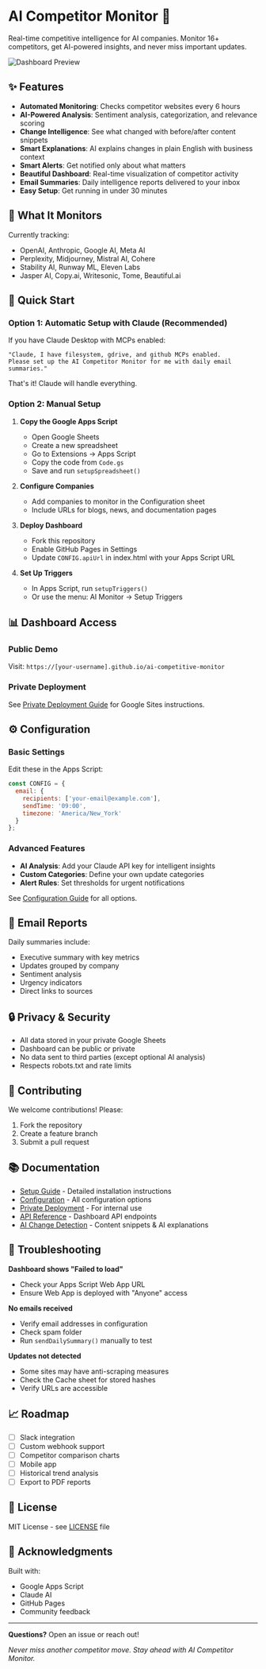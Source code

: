 # AI Competitor Monitor 🚀

Real-time competitive intelligence for AI companies. Monitor 16+ competitors, get AI-powered insights, and never miss important updates.

![Dashboard Preview](docs/images/dashboard-preview.png)

## ✨ Features

- **Automated Monitoring**: Checks competitor websites every 6 hours
- **AI-Powered Analysis**: Sentiment analysis, categorization, and relevance scoring
- **Change Intelligence**: See what changed with before/after content snippets
- **Smart Explanations**: AI explains changes in plain English with business context
- **Smart Alerts**: Get notified only about what matters
- **Beautiful Dashboard**: Real-time visualization of competitor activity
- **Email Summaries**: Daily intelligence reports delivered to your inbox
- **Easy Setup**: Get running in under 30 minutes

## 🎯 What It Monitors

Currently tracking:
- OpenAI, Anthropic, Google AI, Meta AI
- Perplexity, Midjourney, Mistral AI, Cohere
- Stability AI, Runway ML, Eleven Labs
- Jasper AI, Copy.ai, Writesonic, Tome, Beautiful.ai

## 🚀 Quick Start

### Option 1: Automatic Setup with Claude (Recommended)

If you have Claude Desktop with MCPs enabled:

```
"Claude, I have filesystem, gdrive, and github MCPs enabled. 
Please set up the AI Competitor Monitor for me with daily email summaries."
```

That's it! Claude will handle everything.

### Option 2: Manual Setup

1. **Copy the Google Apps Script**
   - Open Google Sheets
   - Create a new spreadsheet
   - Go to Extensions → Apps Script
   - Copy the code from `Code.gs`
   - Save and run `setupSpreadsheet()`

2. **Configure Companies**
   - Add companies to monitor in the Configuration sheet
   - Include URLs for blogs, news, and documentation pages

3. **Deploy Dashboard**
   - Fork this repository
   - Enable GitHub Pages in Settings
   - Update `CONFIG.apiUrl` in index.html with your Apps Script URL

4. **Set Up Triggers**
   - In Apps Script, run `setupTriggers()`
   - Or use the menu: AI Monitor → Setup Triggers

## 📊 Dashboard Access

### Public Demo
Visit: `https://[your-username].github.io/ai-competitive-monitor`

### Private Deployment
See [Private Deployment Guide](docs/private-deployment.md) for Google Sites instructions.

## ⚙️ Configuration

### Basic Settings
Edit these in the Apps Script:

```javascript
const CONFIG = {
  email: {
    recipients: ['your-email@example.com'],
    sendTime: '09:00',
    timezone: 'America/New_York'
  }
};
```

### Advanced Features
- **AI Analysis**: Add your Claude API key for intelligent insights
- **Custom Categories**: Define your own update categories
- **Alert Rules**: Set thresholds for urgent notifications

See [Configuration Guide](docs/configuration.md) for all options.

## 📧 Email Reports

Daily summaries include:
- Executive summary with key metrics
- Updates grouped by company
- Sentiment analysis
- Urgency indicators
- Direct links to sources

## 🔒 Privacy & Security

- All data stored in your private Google Sheets
- Dashboard can be public or private
- No data sent to third parties (except optional AI analysis)
- Respects robots.txt and rate limits

## 🤝 Contributing

We welcome contributions! Please:
1. Fork the repository
2. Create a feature branch
3. Submit a pull request

## 📚 Documentation

- [Setup Guide](docs/setup-guide.md) - Detailed installation instructions
- [Configuration](docs/configuration.md) - All configuration options
- [Private Deployment](docs/private-deployment.md) - For internal use
- [API Reference](docs/api-reference.md) - Dashboard API endpoints
- [AI Change Detection](docs/ai-change-detection.md) - Content snippets & AI explanations

## 🐛 Troubleshooting

**Dashboard shows "Failed to load"**
- Check your Apps Script Web App URL
- Ensure Web App is deployed with "Anyone" access

**No emails received**
- Verify email addresses in configuration
- Check spam folder
- Run `sendDailySummary()` manually to test

**Updates not detected**
- Some sites may have anti-scraping measures
- Check the Cache sheet for stored hashes
- Verify URLs are accessible

## 📈 Roadmap

- [ ] Slack integration
- [ ] Custom webhook support
- [ ] Competitor comparison charts
- [ ] Mobile app
- [ ] Historical trend analysis
- [ ] Export to PDF reports

## 📄 License

MIT License - see [LICENSE](LICENSE) file

## 🙏 Acknowledgments

Built with:
- Google Apps Script
- Claude AI
- GitHub Pages
- Community feedback

---

**Questions?** Open an issue or reach out!

*Never miss another competitor move. Stay ahead with AI Competitor Monitor.*